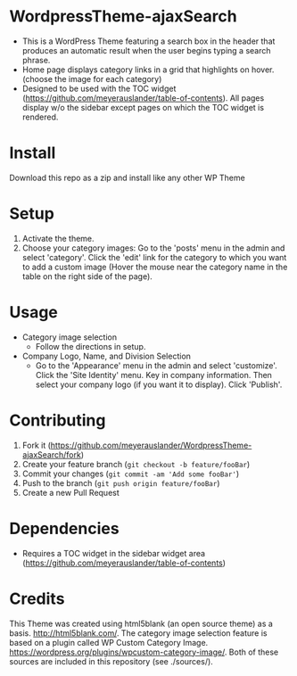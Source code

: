 # WordpressTheme-ajaxSearch
* This is a WordPress Theme featuring a search box in the header that produces an automatic result when the user begins typing a search phrase. 
* Home page displays category links in a grid that highlights on hover.  (choose the image for each category)    
* Designed to be used with the TOC widget (https://github.com/meyerauslander/table-of-contents).  All pages display w/o the sidebar except pages on which the TOC widget is rendered.
# Install
Download this repo as a zip and install like any other WP Theme
# Setup
1.  Activate the theme.
2.  Choose your category images:  Go to the 'posts' menu in the admin and select 'category'.  Click the 'edit' link for the category to which you want to add a custom image (Hover the mouse near the category name in the table on the right side of the page).   
# Usage
* Category image selection
    * Follow the directions in setup.
* Company Logo, Name, and Division Selection
    * Go to the 'Appearance' menu in the admin and select 'customize'.  Click the 'Site Identity' menu.  Key in company information.  Then select your company logo (if you want it to display).  Click 'Publish'.  
# Contributing
1. Fork it (<https://github.com/meyerauslander/WordpressTheme-ajaxSearch/fork>)
2. Create your feature branch (`git checkout -b feature/fooBar`)
3. Commit your changes (`git commit -am 'Add some fooBar'`)
4. Push to the branch (`git push origin feature/fooBar`)
5. Create a new Pull Request
# Dependencies
* Requires a TOC widget in the sidebar widget area (https://github.com/meyerauslander/table-of-contents)
# Credits
This Theme was created using html5blank (an open source theme) as a basis.  http://html5blank.com/.  The category image selection feature is based on a plugin called WP Custom Category Image.  https://wordpress.org/plugins/wpcustom-category-image/.  Both of these sources are included in this repository (see ./sources/).